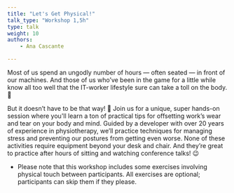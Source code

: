 ```yaml
---
title: "Let's Get Physical!"
talk_type: "Workshop 1,5h"
type: talk
weight: 10
authors:
    - Ana Cascante

---
```

Most of us spend an ungodly number of hours — often seated — in front of our machines. And those of us who’ve been in the game for a little while know all too well that the IT-worker lifestyle sure can take a toll on the body. 🙈
 
But it doesn’t have to be that way! 🎉 Join us for a unique, super hands-on session where you'll learn a ton of practical tips for offsetting work’s wear and tear on your body and mind. Guided by a developer with over 20 years of experience in physiotherapy, we’ll practice techniques for managing stress and preventing our postures from getting even worse. None of these activities require equipment beyond your desk and chair. And they’re great to practice after hours of sitting and watching conference talks! 😉
 
* Please note that this workshop includes some exercises involving physical touch between participants. All exercises are optional; participants can skip them if they please.
